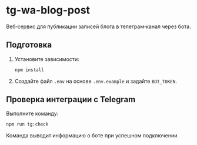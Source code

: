 # tg-wa-blog-post

Веб‑сервис для публикации записей блога в телеграм‑канал через бота.

## Подготовка

1. Установите зависимости:
   ```bash
   npm install
   ```
2. Создайте файл `.env` на основе `.env.example` и задайте `BOT_TOKEN`.

## Проверка интеграции с Telegram

Выполните команду:

```bash
npm run tg:check
```

Команда выводит информацию о боте при успешном подключении.
